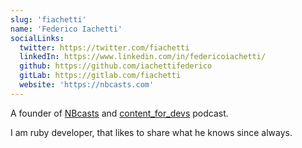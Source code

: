 ```yaml
---
slug: 'fiachetti'
name: 'Federico Iachetti'
socialLinks:
  twitter: https://twitter.com/fiachetti
  linkedIn: https://www.linkedin.com/in/federicoiachetti/
  github: https://github.com/iachettifederico
  gitLab: https://gitlab.com/fiachetti
  website: 'https://nbcasts.com'
---
```


A founder of [NBcasts](https://hanamimastery.com) and [content_for_devs](https://www.contentfor.devs) podcast.

I am ruby developer, that likes to share what he knows since always.
